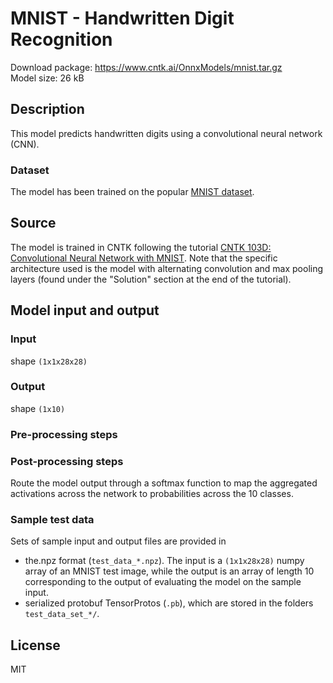 # MNIST - Handwritten Digit Recognition

Download package: https://www.cntk.ai/OnnxModels/mnist.tar.gz  
Model size: 26 kB

## Description
This model predicts handwritten digits using a convolutional neural network (CNN). 

### Dataset
The model has been trained on the popular [MNIST dataset](http://yann.lecun.com/exdb/mnist/).

## Source
The model is trained in CNTK following the tutorial [CNTK 103D: Convolutional Neural Network with MNIST](https://github.com/Microsoft/CNTK/blob/master/Tutorials/CNTK_103D_MNIST_ConvolutionalNeuralNetwork.ipynb). Note that the specific architecture used is the model with alternating convolution and max pooling layers (found under the "Solution" section at the end of the tutorial).

## Model input and output
### Input
shape `(1x1x28x28)`
### Output
shape `(1x10)`

### Pre-processing steps

### Post-processing steps
Route the model output through a softmax function to map the aggregated activations across the network to probabilities across the 10 classes.

### Sample test data
Sets of sample input and output files are provided in 
* the.npz format (`test_data_*.npz`). The input is a `(1x1x28x28)` numpy array of an MNIST test image, while the output is an array of length 10 corresponding to the output of evaluating the model on the sample input.
* serialized protobuf TensorProtos (`.pb`), which are stored in the folders `test_data_set_*/`.

## License
MIT
